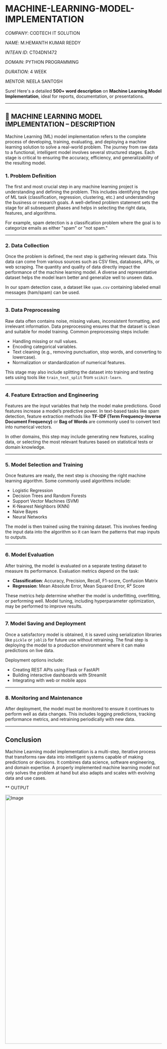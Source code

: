 # MACHINE-LEARNING-MODEL-IMPLEMENTATION

*COMPANY*: CODTECH IT SOLUTION

*NAME*: M.HEMANTH KUMAR REDDY 

*INTEAN ID*: CT04DN1472

*DOMAIN*: PYTHON PROGRAMMING

*DURATION*: 4 WEEK

*MENTOR*: NEELA SANTOSH

Sure! Here's a detailed **500+ word description** on **Machine Learning Model Implementation**, ideal for reports, documentation, or presentations.

---

## 📘 MACHINE LEARNING MODEL IMPLEMENTATION – DESCRIPTION

Machine Learning (ML) model implementation refers to the complete process of developing, training, evaluating, and deploying a machine learning solution to solve a real-world problem. The journey from raw data to a functional, intelligent model involves several structured stages. Each stage is critical to ensuring the accuracy, efficiency, and generalizability of the resulting model.

### 1. **Problem Definition**

The first and most crucial step in any machine learning project is understanding and defining the problem. This includes identifying the type of ML task (classification, regression, clustering, etc.) and understanding the business or research goals. A well-defined problem statement sets the stage for all subsequent phases and helps in selecting the right data, features, and algorithms.

For example, spam detection is a classification problem where the goal is to categorize emails as either "spam" or "not spam."

---

### 2. **Data Collection**

Once the problem is defined, the next step is gathering relevant data. This data can come from various sources such as CSV files, databases, APIs, or web scraping. The quantity and quality of data directly impact the performance of the machine learning model. A diverse and representative dataset helps the model learn better and generalize well to unseen data.

In our spam detection case, a dataset like `spam.csv` containing labeled email messages (ham/spam) can be used.

---

### 3. **Data Preprocessing**

Raw data often contains noise, missing values, inconsistent formatting, and irrelevant information. Data preprocessing ensures that the dataset is clean and suitable for model training. Common preprocessing steps include:

* Handling missing or null values.
* Encoding categorical variables.
* Text cleaning (e.g., removing punctuation, stop words, and converting to lowercase).
* Normalization or standardization of numerical features.

This stage may also include splitting the dataset into training and testing sets using tools like `train_test_split` from `scikit-learn`.

---

### 4. **Feature Extraction and Engineering**

Features are the input variables that help the model make predictions. Good features increase a model’s predictive power. In text-based tasks like spam detection, feature extraction methods like **TF-IDF (Term Frequency-Inverse Document Frequency)** or **Bag of Words** are commonly used to convert text into numerical vectors.

In other domains, this step may include generating new features, scaling data, or selecting the most relevant features based on statistical tests or domain knowledge.

---

### 5. **Model Selection and Training**

Once features are ready, the next step is choosing the right machine learning algorithm. Some commonly used algorithms include:

* Logistic Regression
* Decision Trees and Random Forests
* Support Vector Machines (SVM)
* K-Nearest Neighbors (KNN)
* Naive Bayes
* Neural Networks

The model is then trained using the training dataset. This involves feeding the input data into the algorithm so it can learn the patterns that map inputs to outputs.

---

### 6. **Model Evaluation**

After training, the model is evaluated on a separate testing dataset to measure its performance. Evaluation metrics depend on the task:

* **Classification**: Accuracy, Precision, Recall, F1-score, Confusion Matrix
* **Regression**: Mean Absolute Error, Mean Squared Error, R² Score

These metrics help determine whether the model is underfitting, overfitting, or performing well. Model tuning, including hyperparameter optimization, may be performed to improve results.

---

### 7. **Model Saving and Deployment**

Once a satisfactory model is obtained, it is saved using serialization libraries like `pickle` or `joblib` for future use without retraining. The final step is deploying the model to a production environment where it can make predictions on live data.

Deployment options include:

* Creating REST APIs using Flask or FastAPI
* Building interactive dashboards with Streamlit
* Integrating with web or mobile apps

---

### 8. **Monitoring and Maintenance**

After deployment, the model must be monitored to ensure it continues to perform well as data changes. This includes logging predictions, tracking performance metrics, and retraining periodically with new data.

---

## Conclusion

Machine Learning model implementation is a multi-step, iterative process that transforms raw data into intelligent systems capable of making predictions or decisions. It combines data science, software engineering, and domain expertise. A properly implemented machine learning model not only solves the problem at hand but also adapts and scales with evolving data and use cases.

** OUTPUT

<img width="800" alt="Image" src="https://github.com/user-attachments/assets/808f405b-3c4d-4c36-bcb8-da49227b4b5d" />
